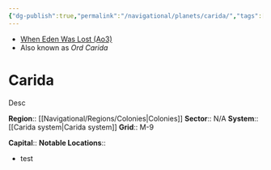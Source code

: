 ```yaml
---
{"dg-publish":true,"permalink":"/navigational/planets/carida/","tags":["map","planet","colonies","unfinished"],"noteIcon":"saber1"}
---
```


- [When Eden Was Lost (Ao3)](https://archiveofourown.org/works/19334440/chapters/45992584)
- Also known as *Ord Carida*
# Carida

Desc

**Region**::  [[Navigational/Regions/Colonies\|Colonies]]
**Sector**::  N/A
**System**::  [[Carida system\|Carida system]]
**Grid**::  M-9

**Capital**::
**Notable Locations**::
- test
